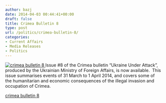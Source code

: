 ```yaml
---
author: bazj
date: 2014-04-03 00:44:41+00:00
draft: false
title: Crimea Bulletin 8
type: post
url: /politics/crimea-bulletin-8/
categories:
- Current Affairs
- Media Releases
- Politics
---
```


[![crimea bulletin 8](http://www.ozeukes.com/wp-content/uploads/2014/04/crimea-bulletin-8.jpg)
](http://www.ozeukes.com/wp-content/uploads/2014/04/crimea-bulletin-8.jpg)Issue #8 of the Crimea bulletin “Ukraine Under Attack”, produced by the Ukrainian Ministry of Foreign Affairs, is now available.  This issue summarises events of 31 March to 1 April 2014, and covers some of the humanitarian and economic consequences of the illegal invasion and occupation of Crimea.

[crimea bulletin 8](http://www.ozeukes.com/wp-content/uploads/2014/04/crimea-bulletin-8.pdf)
